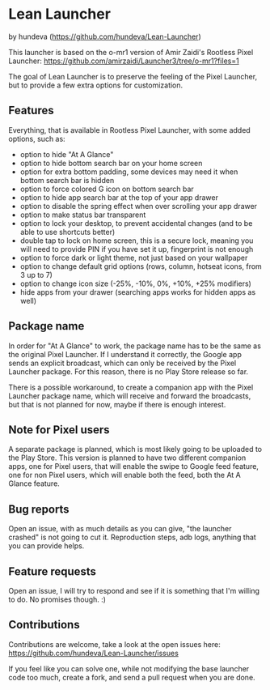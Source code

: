 # Lean Launcher

by hundeva (https://github.com/hundeva/Lean-Launcher)

This launcher is based on the o-mr1 version of Amir Zaidi's Rootless Pixel Launcher: https://github.com/amirzaidi/Launcher3/tree/o-mr1?files=1

The goal of Lean Launcher is to preserve the feeling of the Pixel Launcher, but to provide a few extra options for customization.

## Features

Everything, that is available in Rootless Pixel Launcher, with some added options, such as:

- option to hide "At A Glance"
- option to hide bottom search bar on your home screen
- option for extra bottom padding, some devices may need it when bottom search bar is hidden
- option to force colored G icon on bottom search bar
- option to hide app search bar at the top of your app drawer
- option to disable the spring effect when over scrolling your app drawer
- option to make status bar transparent
- option to lock your desktop, to prevent accidental changes (and to be able to use shortcuts better)
- double tap to lock on home screen, this is a secure lock, meaning you will need to provide PIN if you have set it up, fingerprint is not enough
- option to force dark or light theme, not just based on your wallpaper
- option to change default grid options (rows, column, hotseat icons, from 3 up to 7)
- option to change icon size (-25%, -10%, 0%, +10%, +25% modifiers)
- hide apps from your drawer (searching apps works for hidden apps as well)

## Package name

In order for "At A Glance" to work, the package name has to be the same as the original Pixel Launcher. If I understand it correctly, the Google app sends an explicit broadcast, which can only be received by the Pixel Launcher package. For this reason, there is no Play Store release so far.

There is a possible workaround, to create a companion app with the Pixel Launcher package name, which will receive and forward the broadcasts, but that is not planned for now, maybe if there is enough interest.

## Note for Pixel users

A separate package is planned, which is most likely going to be uploaded to the Play Store. This version is planned to have two different companion apps, one for Pixel users, that will enable the swipe to Google feed feature, one for non Pixel users, which will enable both the feed, both the At A Glance feature.

## Bug reports

Open an issue, with as much details as you can give, "the launcher crashed" is not going to cut it. Reproduction steps, adb logs, anything that you can provide helps.

## Feature requests

Open an issue, I will try to respond and see if it is something that I'm willing to do. No promises though. :)

## Contributions

Contributions are welcome, take a look at the open issues here: https://github.com/hundeva/Lean-Launcher/issues

If you feel like you can solve one, while not modifying the base launcher code too much, create a fork, and send a pull request when you are done.
